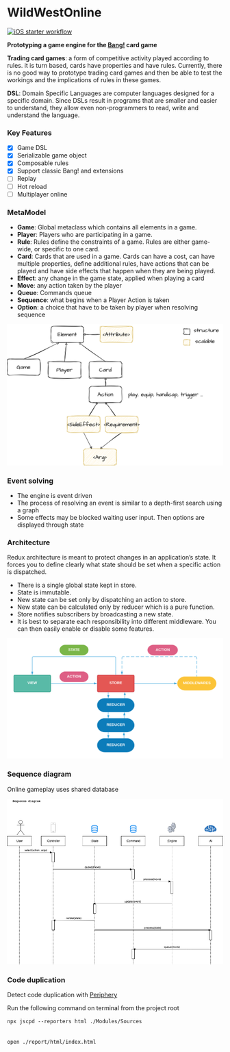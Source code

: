 # WildWestOnline

[![iOS starter workflow](https://github.com/stephtelolahy/WildWestOnline/actions/workflows/ios.yml/badge.svg?branch=main)](https://github.com/stephtelolahy/WildWestOnline/actions/workflows/ios.yml)

**Prototyping a game engine for the [Bang!](<https://en.wikipedia.org/wiki/Bang!_(card_game)>) card game**

**Trading card games**: a form of competitive activity played according to rules. it is turn based, cards have properties and have rules.
Currently, there is no good way to prototype trading card games and then be able to test the workings and the implications of rules in these games. 

**DSL**: Domain Specific Languages are computer languages designed for a specific domain. 
Since DSLs result in programs that are smaller and easier to understand, they allow even non-programmers to read, write and understand the language.

### Key Features

- [x] Game DSL
- [x] Serializable game object
- [x] Composable rules
- [x] Support classic Bang! and extensions
- [ ] Replay
- [ ] Hot reload
- [ ] Multiplayer online

### MetaModel

- **Game**: Global metaclass which contains all elements in a game.
- **Player**: Players who are participating in a game.
- **Rule**: Rules define the constraints of a game. Rules are either game-wide, or specific to one card.
- **Card**: Cards that are used in a game. Cards can have a cost, can have multiple properties, define additional rules, have actions that can be played and have side effects that happen when they are being played.
- **Effect**: any change in the game state, applied when playing a card
- **Move**: any action taken by the player
- **Queue**: Commands queue
- **Sequence**: what begins when a Player Action is taken
- **Option**: a choice that have to be taken by player when resolving sequence

![](Docs/architecture.png)

### Event solving

- The engine is event driven
- The process of resolving an event is similar to a depth-first search using a graph 
- Some effects may be blocked waiting user input. Then options are displayed through state


### Architecture

Redux architecture is meant to protect changes in an application’s state. It forces you to define clearly what state should be set when a specific action is dispatched.

- There is a single global state kept in store.
- State is immutable.
- New state can be set only by dispatching an action to store.
- New state can be calculated only by reducer which is a pure function.
- Store notifies subscribers by broadcasting a new state.
- It is best to separate each responsibility into different middleware. You can then easily enable or disable some features.

![](Docs/redux.png)

### Sequence diagram

Online gameplay uses shared database

![](Docs/sequence.png)


### Code duplication
Detect code duplication with [Periphery](https://github.com/kucherenko/jscpd/tree/master/packages/jscpd#html)

Run the following command on terminal from the project root

```
npx jscpd --reporters html ./Modules/Sources


open ./report/html/index.html
```

